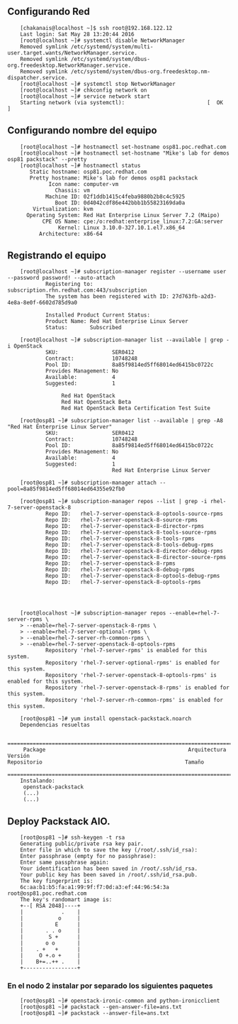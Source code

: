 ## Configurando Red

        [chakanais@localhost ~]$ ssh root@192.168.122.12
        Last login: Sat May 28 13:20:44 2016
        [root@localhost ~]# systemctl disable NetworkManager
        Removed symlink /etc/systemd/system/multi-user.target.wants/NetworkManager.service.
        Removed symlink /etc/systemd/system/dbus-org.freedesktop.NetworkManager.service.
        Removed symlink /etc/systemd/system/dbus-org.freedesktop.nm-dispatcher.service.
        [root@localhost ~]# systemctl stop NetworkManager
        [root@localhost ~]# chkconfig network on
        [root@localhost ~]# service network start
        Starting network (via systemctl):                          [  OK  ]

## Configurando nombre del equipo

        [root@localhost ~]# hostnamectl set-hostname osp81.poc.redhat.com
        [root@localhost ~]# hostnamectl set-hostname "Mike's lab for demos osp81 packstack" --pretty 
        [root@localhost ~]# hostnamectl status
           Static hostname: osp81.poc.redhat.com
           Pretty hostname: Mike's lab for demos osp81 packstack
                 Icon name: computer-vm
                   Chassis: vm
                Machine ID: 02f1ddb1415c4feba9880b2b8c4c5925
                   Boot ID: 0d4042cdf86e442bbb1b55823169da0a
            Virtualization: kvm
          Operating System: Red Hat Enterprise Linux Server 7.2 (Maipo)
               CPE OS Name: cpe:/o:redhat:enterprise_linux:7.2:GA:server
                    Kernel: Linux 3.10.0-327.10.1.el7.x86_64
              Architecture: x86-64

## Registrando el equipo

        [root@localhost ~]# subscription-manager register --username user --password password! --auto-attach
                Registering to: subscription.rhn.redhat.com:443/subscription
                The system has been registered with ID: 27d763fb-a2d3-4e8a-8e0f-6602d785d9a0 
                
                Installed Product Current Status:
                Product Name: Red Hat Enterprise Linux Server
                Status:       Subscribed

        [root@localhost ~]# subscription-manager list --available | grep -i OpenStack
                SKU:                 SER0412
                Contract:            10748248
                Pool ID:             8a85f9814ed5ff68014ed6415bc0722c
                Provides Management: No
                Available:           4
                Suggested:           1
        
                     Red Hat OpenStack
                     Red Hat OpenStack Beta
                     Red Hat OpenStack Beta Certification Test Suite

        [root@osp81 ~]# subscription-manager list --available | grep -A8 "Red Hat Enterprise Linux Server"
                SKU:                 SER0412
                Contract:            10748248
                Pool ID:             8a85f9814ed5ff68014ed6415bc0722c
                Provides Management: No
                Available:           4
                Suggested:           1
                                     Red Hat Enterprise Linux Server

        [root@osp81 ~]# subscription-manager attach --pool=8a85f9814ed5ff68014ed64355e92fb0

        [root@osp81 ~]# subscription-manager repos --list | grep -i rhel-7-server-openstack-8
                Repo ID:   rhel-7-server-openstack-8-optools-source-rpms
                Repo ID:   rhel-7-server-openstack-8-source-rpms
                Repo ID:   rhel-7-server-openstack-8-director-rpms
                Repo ID:   rhel-7-server-openstack-8-tools-source-rpms
                Repo ID:   rhel-7-server-openstack-8-tools-rpms
                Repo ID:   rhel-7-server-openstack-8-tools-debug-rpms
                Repo ID:   rhel-7-server-openstack-8-director-debug-rpms
                Repo ID:   rhel-7-server-openstack-8-director-source-rpms
                Repo ID:   rhel-7-server-openstack-8-rpms
                Repo ID:   rhel-7-server-openstack-8-debug-rpms
                Repo ID:   rhel-7-server-openstack-8-optools-debug-rpms
                Repo ID:   rhel-7-server-openstack-8-optools-rpms




        [root@localhost ~]# subscription-manager repos --enable=rhel-7-server-rpms \
        > --enable=rhel-7-server-openstack-8-rpms \
        > --enable=rhel-7-server-optional-rpms \
        > --enable=rhel-7-server-rh-common-rpms \
        > --enable=rhel-7-server-openstack-8-optools-rpms
                Repository 'rhel-7-server-rpms' is enabled for this system.
                Repository 'rhel-7-server-optional-rpms' is enabled for this system.
                Repository 'rhel-7-server-openstack-8-optools-rpms' is enabled for this system.
                Repository 'rhel-7-server-openstack-8-rpms' is enabled for this system.
                Repository 'rhel-7-server-rh-common-rpms' is enabled for this system.

        [root@osp81 ~]# yum install openstack-packstack.noarch
        Dependencias resueltas
        
        ================================================================================================
         Package                                             Arquitectura                    Versión                                                         Repositorio                                             Tamaño
        ================================================================================================
        Instalando:
         openstack-packstack
         (...)
         (...)

## Deploy Packstack AIO.

        [root@osp81 ~]# ssh-keygen -t rsa
        Generating public/private rsa key pair.
        Enter file in which to save the key (/root/.ssh/id_rsa): 
        Enter passphrase (empty for no passphrase): 
        Enter same passphrase again: 
        Your identification has been saved in /root/.ssh/id_rsa.
        Your public key has been saved in /root/.ssh/id_rsa.pub.
        The key fingerprint is:
        6c:aa:b1:b5:fa:a1:99:9f:f7:0d:a3:ef:44:96:54:3a root@osp81.poc.redhat.com
        The key's randomart image is:
        +--[ RSA 2048]----+
        |            .    |
        |           o     |
        |          E      |
        |       . . o     |
        |        S +      |
        |       o o       |
        |    . +   +      |
        |     O +.o +     |
        |    B+=..++ .    |
        +-----------------+


### En el nodo 2 instalar por separado los siguientes paquetes

        [root@osp81 ~]# openstack-ironic-common and python-ironicclient
        [root@osp81 ~]# packstack --gen-answer-file=ans.txt
        [root@osp81 ~]# packstack --answer-file=ans.txt

